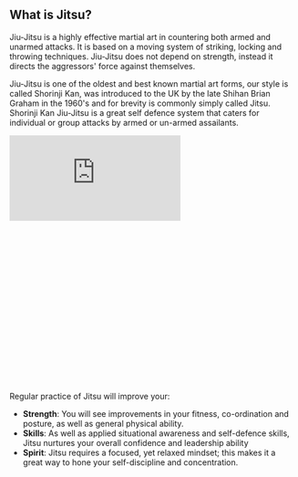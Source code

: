 ## What is Jitsu?

Jiu-Jitsu is a highly effective martial art in countering both armed and unarmed attacks. It is based on a moving system of striking, locking and throwing techniques. Jiu-Jitsu does not depend on strength, instead it directs the aggressors' force against themselves.

Jiu-Jitsu is one of the oldest and best known martial art forms, our style is called Shorinji Kan, was introduced to the UK by the late Shihan Brian Graham in the 1960's and for brevity is commonly simply called Jitsu. Shorinji Kan Jiu-Jitsu is a great self defence system that caters for individual or group attacks by armed or un-armed assailants.

<!-- Start Youtube video -->
<div class="row"><div class="column large-6 large-offset-3"><div class="iframe_responsive" style="padding-bottom:56.5%;">
<iframe src="https://www.youtube.com/embed/WFGzOGbekWw?autoplay=1" frameborder="0" allowfullscreen=""></iframe>
</div></div></div>
<!-- End Youtube video -->

Regular practice of Jitsu will improve your:
* **Strength**: You will see improvements in your fitness, co-ordination and posture, as well as general physical ability.
* **Skills**: As well as applied situational awareness and self-defence skills, Jitsu nurtures your overall confidence and leadership ability
* **Spirit**: Jitsu requires a focused, yet relaxed mindset; this makes it a great way to hone your self-discipline and concentration.
